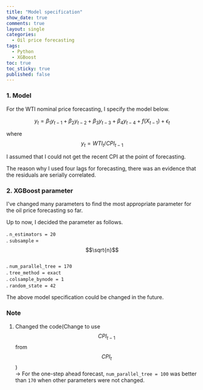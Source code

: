 ```yaml
---
title: "Model specification"
show_date: true
comments: true
layout: single
categories:
  - Oil price forecasting
tags:
  - Python
  - XGBoost
toc: true
toc_sticky: true
published: false
---
```


### 1. Model

For the WTI nominal price forecasting, I specify the model below.

$$
y_{t} = \beta_{1}y_{t-1} + \beta_{2}y_{t-2} + \beta_{3}y_{t-3} + \beta_{4}y_{t-4} + f(X_{t-1}) + \epsilon_{t}
$$

where $$y_{t} = WTI_{t} / CPI_{t-1}$$

I assumed that I could not get the recent CPI at the point of forecasting.

The reason why I used four lags for forecasting, there was an evidence that the residuals are serially correlated.

### 2. XGBoost parameter

I've changed many parameters to find the most appropriate parameter for the oil price forecasting so far.

Up to now, I decided the parameter as follows.

. `n_estimators = 20` <br>
. `subsample` = $$\sqrt{n}$$ <br>
. `num_parallel_tree = 170` <br>
. `tree_method = exact` <br>
. `colsample_bynode = 1` <br>
. `random_state = 42` <br>

The above model specification could be changed in the future.

### Note

1. Changed the code(Change to use $$CPI_{t-1}$$ from $$CPI_{t}$$) <br/>
   → For the one-step ahead forecast, `num_parallel_tree = 100` was better than `170` when other parameters were not changed.
